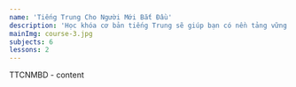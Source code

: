 ```yaml
---
name: 'Tiếng Trung Cho Người Mới Bắt Đầu'
description: 'Học khóa cơ bản tiếng Trung sẽ giúp bạn có nền tảng vững chắc, nắm vững cách phát âm, nét chữ và bộ thủ. Đây là tiền đề giúp học viên chinh phục Hán ngữ và học lên trình độ cao hơn...'
mainImg: course-3.jpg
subjects: 6
lessons: 2
---
```

TTCNMBD - content